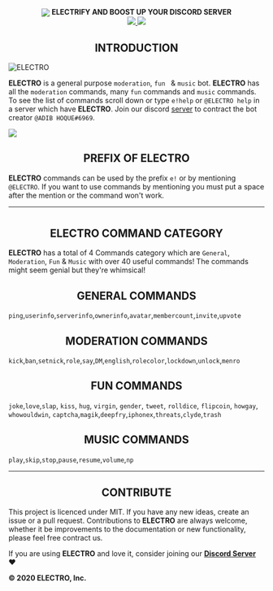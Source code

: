 <div align="center">
  <img src="https://cdn.discordapp.com/attachments/656517276832366595/661972761698369536/ELECTRO_WEB_HEADER.png" align="center">
  <strong><b>ELECTRIFY AND BOOST UP YOUR DISCORD SERVER</b></strong>
  <br>
  <a href="https://discordapp.com/api/oauth2/authorize?client_id=629323586930212884&permissions=2146827775&scope=bot">
    <img src="https://img.shields.io/badge/ADD-BOT-orange.svg?style=for-the-badge">
  </a>
  <a href="https://discord.gg/kuWVFpR">
    <img src="https://img.shields.io/badge/JOIN-GUILD-orange.svg?style=for-the-badge">
  </a>
  </div> 
  

<h2 align="center">INTRODUCTION</h2>

<img src="https://cdn.discordapp.com/attachments/656517276832366595/656760631474520074/ELECTRO_ELECTRIFY_YOUR_SERVER.gif" alt="ELECTRO" align="center">

**ELECTRO** is a general purpose `moderation`, `fun ` & `music` bot. **ELECTRO** has all the `moderation` commands, many `fun` commands and `music` commands. To see the list of commands scroll down or type `e!help` or `@ELECTRO help` in a server which have **ELECTRO**. Join our discord [server](https://github.com/kyb3r/modmail/wiki) to contract the bot creator `@ADIB HOQUE#6969`.

<img src="https://cdn.discordapp.com/attachments/656517276832366595/682143066689241094/ELECTRODiv.png" aling="center">

<h2 align="center">PREFIX OF ELECTRO</h2> 

**ELECTRO** commands can be used by the prefix `e!` or by mentioning `@ELECTRO`. If you want to use commands by mentioning you must put a space after the mention or the command won't work. 

---  

# <h2 align="center">ELECTRO COMMAND CATEGORY</h2>

**ELECTRO** has a total of 4 Commands category which are `General`, `Moderation`, `Fun` & `Music` with over 40 useful commands! The commands might seem genial but they're whimsical!

<h2 align="center">GENERAL COMMANDS</h2>

`ping`,`userinfo`,`serverinfo`,`ownerinfo`,`avatar`,`membercount`,`invite`,`upvote` 

<h2 align="center">MODERATION COMMANDS</h2> 

`kick`,`ban`,`setnick`,`role`,`say`,`DM`,`english`,`rolecolor`,`lockdown`,`unlock`,`menro`

<h2 align="center">FUN COMMANDS </h2> 

`joke`,`love`,`slap`, `kiss`, `hug`, `virgin`, `gender`, `tweet`, `rolldice`, `flipcoin`, `howgay`, `whowouldwin`, `captcha`,`magik`,`deepfry`,`iphonex`,`threats`,`clyde`,`trash`

<h2 align="center">MUSIC COMMANDS</h2> 

`play`,`skip`,`stop`,`pause`,`resume`,`volume`,`np`

---

<h2 align="center">CONTRIBUTE</h2> 

This project is licenced under MIT. If you have any new ideas, create an issue or a pull request. Contributions to **ELECTRO** are always welcome, whether it be improvements to the documentation or new functionality, please feel free contract us.

If you are using **ELECTRO** and love it, consider joining our **[Discord Server](https://discord.gg/kuWVFpR)** :heart:

**© 2020 ELECTRO, Inc.**
